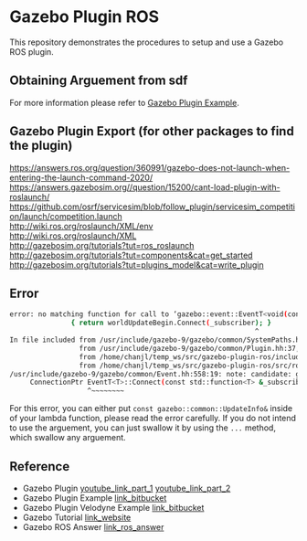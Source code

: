 # Gazebo Plugin ROS

This repository demonstrates the procedures to setup and use a Gazebo ROS plugin.

## Obtaining Arguement from sdf

For more information please refer to [Gazebo Plugin Example](https://bitbucket.org/theconstructcore/tc_gazebo_custom_plugins/src/master/).

## Gazebo Plugin Export (for other packages to find the plugin)

https://answers.ros.org/question/360991/gazebo-does-not-launch-when-entering-the-launch-command-2020/  
https://answers.gazebosim.org//question/15200/cant-load-plugin-with-roslaunch/  
https://github.com/osrf/servicesim/blob/follow_plugin/servicesim_competition/launch/competition.launch  
http://wiki.ros.org/roslaunch/XML/env  
http://wiki.ros.org/roslaunch/XML  
http://gazebosim.org/tutorials?tut=ros_roslaunch  
http://gazebosim.org/tutorials?tut=components&cat=get_started  
http://gazebosim.org/tutorials?tut=plugins_model&cat=write_plugin  

## Error

```bash
error: no matching function for call to ‘gazebo::event::EventT<void(const gazebo::common::UpdateInfo&)>::Connect(gazebo::ros_publisher_plugin::Load(gazebo::physics::WorldPtr, sdf::ElementPtr)::<lambda()>&)’
               { return worldUpdateBegin.Connect(_subscriber); }
                                                            ^
In file included from /usr/include/gazebo-9/gazebo/common/SystemPaths.hh:36:0,
                 from /usr/include/gazebo-9/gazebo/common/Plugin.hh:37,
                 from /home/chanjl/temp_ws/src/gazebo-plugin-ros/include/gazebo-plugin-ros/ros_publisher_plugin.hh:5,
                 from /home/chanjl/temp_ws/src/gazebo-plugin-ros/src/ros_publisher_plugin.cc:1:
/usr/include/gazebo-9/gazebo/common/Event.hh:558:19: note: candidate: gazebo::event::ConnectionPtr gazebo::event::EventT<T>::Connect(const std::function<T>&) [with T = void(const gazebo::common::UpdateInfo&); gazebo::event::ConnectionPtr = boost::shared_ptr<gazebo::event::Connection>]
     ConnectionPtr EventT<T>::Connect(const std::function<T> &_subscriber)
                   ^~~~~~~~~
```

For this error, you can either put `const gazebo::common::UpdateInfo&` inside of your lambda function, please read the error carefully. If you do not intend to use the arguement, you can just swallow it by using the `...` method, which swallow any arguement.

## Reference
- Gazebo Plugin [youtube_link_part_1](https://www.youtube.com/watch?v=LRjT_1huVKY&feature=emb_logo) [youtube_link_part_2](https://www.youtube.com/watch?v=kLJt5U7wrGQ)
- Gazebo Plugin Example [link_bitbucket](https://bitbucket.org/theconstructcore/tc_gazebo_custom_plugins/src/master/)
- Gazebo Plugin Velodyne Example [link_bitbucket](https://bitbucket.org/DataspeedInc/velodyne_simulator/src/master/)
- Gazebo Tutorial [link_website](http://gazebosim.org/tutorials?tut=ros_plugins)
- Gazebo ROS Answer [link_ros_answer](https://answers.ros.org/question/287068/how-to-write-a-custom-gazebo-plugin-for-ros/)